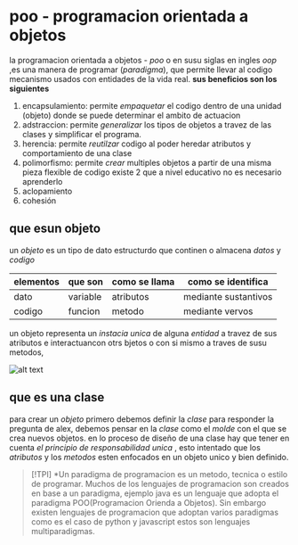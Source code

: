 # poo - programacion orientada a objetos
la programacion orientada a objetos - *poo* o en susu siglas en ingles 
*oop* ,es una manera de programar (*paradigma*), que permite llevar
al codigo mecanismo usados con entidades de la vida real.
**sus beneficios son los siguientes**
1. encapsulamiento: permite *empaquetar* el codigo dentro de una 
unidad (objeto) donde se puede determinar el ambito de actuacion 
2. adstraccion: permite *generalizar* los tipos de objetos a travez
de las clases y simplificar el programa.
3. herencia: permite *reutilzar* codigo al poder heredar atributos y
comportamiento de una clase 
4. polimorfismo: permite *crear* multiples objetos a partir de una misma
pieza flexible de codigo
existe 2 que a nivel educativo no es necesario aprenderlo
5. aclopamiento
6. cohesión
## que esun objeto
un *objeto* es un tipo de dato estructurdo que continen o almacena
*datos* y *codigo*

|elementos|que son |como se llama|como se identifica  |
|---------|--------|-------------|--------------------|
|dato     |variable|atributos    |mediante sustantivos|
|codigo   |funcion |metodo       |mediante vervos     |

un objeto representa un *instacia unica* de alguna *entidad* a 
travez de sus atributos e interactuancon otrs bjetos o con si mismo 
a traves de susu metodos, 

![alt text](imagen.png)

## que es una clase 
para crear un *objeto* primero debemos definir la *clase*
para responder la pregunta de alex, debemos pensar en la *clase*
como el *molde* con el que se crea nuevos objetos.
en lo proceso de diseño de una clase hay que tener en cuenta
*el principio de responsabilidad unica* , esto intentado 
que los *atributos* y los *metodos* esten enfocados en un objeto unico
y bien definido.



>[!TPI]
> *Un paradigma de programacion es un metodo, tecnica o estilo de programar.
Muchos de los lenguajes de programacion son creados en base a un paradigma,
ejemplo java es un lenguaje que adopta el paradigma POO(Programacion Orienda 
a Objetos). Sin embargo existen lenguajes de programacion que adoptan varios 
paradigmas como es el caso de python y javascript estos son lenguajes multiparadigmas.